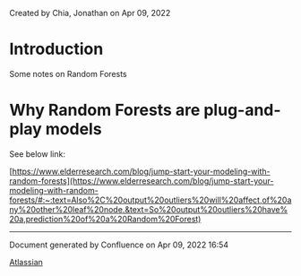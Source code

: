 Created by Chia, Jonathan on Apr 09, 2022

# Introduction

Some notes on Random Forests

# Why Random Forests are plug-and-play models

See below link:

[https://www.elderresearch.com/blog/jump-start-your-modeling-with-random-forests](https://www.elderresearch.com/blog/jump-start-your-modeling-with-random-forests/#:~:text=Also%2C%20output%20outliers%20will%20affect,of%20any%20other%20leaf%20node.&text=So%20output%20outliers%20have%20a,prediction%20of%20a%20Random%20Forest)

---
Document generated by Confluence on Apr 09, 2022 16:54

[Atlassian](http://www.atlassian.com/)
